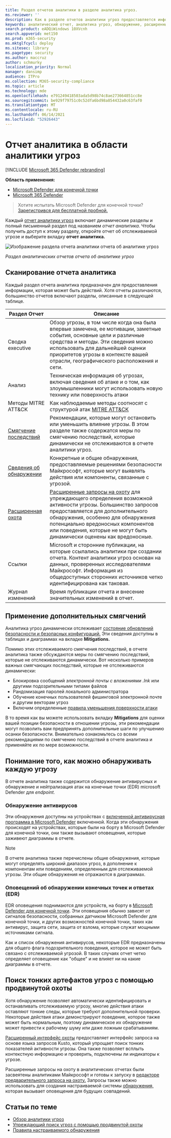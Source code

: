 ```yaml
---
title: Раздел отчетов аналитики в разделе аналитика угроз.
ms.reviewer: ''
description: Как в разделе отчетов аналитики угроз предоставляется информация об угрозах, смягчении последствий, обнаружениях, расширенных запросах на охоту и других.
keywords: аналитический отчет, аналитика угроз, обнаружение, расширенные запросы на охоту, смягчение последствий,
search.product: eADQiWindows 10XVcnh
search.appverid: met150
ms.prod: m365-security
ms.mktglfcycl: deploy
ms.sitesec: library
ms.pagetype: security
ms.author: maccruz
author: schmurky
localization_priority: Normal
manager: dansimp
audience: ITPro
ms.collection: M365-security-compliance
ms.topic: article
ms.technology: mde
ms.openlocfilehash: e791249418503ada5d98b74c8ae273664851cc8e
ms.sourcegitcommit: be929f79751c0c52dfa6bd98a854432a0c63faf0
ms.translationtype: MT
ms.contentlocale: ru-RU
ms.lasthandoff: 06/14/2021
ms.locfileid: "52926443"
---
```

# <a name="the-analyst-report-in-threat-analytics"></a>Отчет аналитика в области аналитики угроз

[!INCLUDE [Microsoft 365 Defender rebranding](../../includes/microsoft-defender.md)]

**Область применения:**
- [Microsoft Defender для конечной точки](https://go.microsoft.com/fwlink/p/?linkid=2154037)
- [Microsoft 365 Defender](https://go.microsoft.com/fwlink/?linkid=2118804)

> Хотите испытать Microsoft Defender для конечной точки? [Зарегистрився для бесплатной пробной.](https://www.microsoft.com/microsoft-365/windows/microsoft-defender-atp?ocid=docs-wdatp-exposedapis-abovefoldlink)

Каждый [отчет аналитики угроз](threat-analytics.md) включает динамические разделы и полный письменный раздел под названием _отчет аналитика_. Чтобы получить доступ к этому разделу, откройте отчет об отслеживаемой угрозе и выберите вкладку **отчет аналитика.**

![Изображение раздела отчета аналитики отчета об аналитике угроз](images/ta-analyst-report-small.png)

_Раздел аналитических отчетов отчета об аналитике угроз_

## <a name="scan-the-analyst-report"></a>Сканирование отчета аналитика 
Каждый раздел отчета аналитика предназначен для предоставления информации, которая может быть действий. Хотя отчеты различаются, большинство отчетов включают разделы, описанные в следующей таблице.

| Раздел Отчет | Описание |
|--|--|
| Сводка executive | Обзор угрозы, в том числе когда она была впервые замечена, ее мотивации, заметные события, основные цели и различные средства и методы. Эти сведения можно использовать для дальнейшей оценки приоритетов угрозы в контексте вашей отрасли, географического расположения и сети. |
| Анализ | Техническая информация об угрозах, включая сведения об атаке и о том, как злоумышленники могут использовать новую технику или поверхность атаки | 
| Методы MITRE ATT&CK | Как наблюдаемые методы соотносят с структурой атак [MITRE ATT&CK](https://attack.mitre.org/) | 
| [Смягчение последствий](#apply-additional-mitigations) | Рекомендации, которые могут остановить или уменьшить влияние угрозы. В этом разделе также содержатся меры по смягчению последствий, которые динамически не отслеживаются в отчете аналитики угроз. |
| [Сведения об обнаружении](#understand-how-each-threat-can-be-detected) | Конкретные и общие обнаружения, предоставляемые решениями безопасности Майкрософт, которые могут выявлять действия или компоненты, связанные с угрозой. | 
| [Расширенная охота](#find-subtle-threat-artifacts-using-advanced-hunting) | [Расширенные запросы на охоту](advanced-hunting-overview.md) для упреждающего определения возможной активности угрозы. Большинство запросов предоставляется для дополнительного обнаружения, особенно для обнаружения потенциально вредоносных компонентов или поведения, которые не могут быть динамически оценены как вредоносные. | 
| Ссылки | Microsoft и сторонние публикации, на которые ссылались аналитики при создании отчета. Контент аналитики угроз основан на данных, проверенных исследователями Майкрософт. Информация из общедоступных сторонних источников четко идентифицирована как таковая. | 
| Журнал изменений | Время публикации отчета и внесение значительных изменений в отчет. |

## <a name="apply-additional-mitigations"></a>Применение дополнительных смягчений
Аналитика угроз динамически отслеживает [состояние обновлений безопасности и безопасных конфигураций.](threat-analytics.md#mitigations-review-list-of-mitigations-and-the-status-of-your-devices) Эти сведения доступны в таблицах и диаграммах на вкладке **Mitigations.**

Помимо этих отслеживаемого смягчения последствий, в отчете аналитика  также обсуждаются меры по смягчению последствий, которые не отслеживаются динамически. Вот несколько примеров важных смягчающих последствий, которые не отслеживаются динамически:

- Блокировка сообщений _электронной почты с вложениями .lnk_ или другими подозрительными типами файлов
- Рандомизация паролей локального администратора
- Обучение конечных пользователей фишинговой электронной почте и другим векторам угроз
- Включим определенные [правила уменьшения поверхности атаки](attack-surface-reduction.md)

В то время как вы можете использовать вкладку **Mitigations** для оценки вашей позиции безопасности в отношении угрозы, эти рекомендации могут позволить вам предпринять дополнительные шаги по улучшению осанки безопасности. Внимательно ознакомьтесь со всеми рекомендациями по смягчению последствий в отчете аналитика и применяйте их по мере возможности.

## <a name="understand-how-each-threat-can-be-detected"></a>Понимание того, как можно обнаруживать каждую угрозу
В отчете аналитика также содержится обнаружение антивирусных и обнаружение и нейтрализация атак на конечные точки (EDR) microsoft Defender для _endpoint._

### <a name="antivirus-detections"></a>Обнаружение антивирусов
Эти обнаружения доступны на устройствах с [включенной антивирусная программа в Microsoft Defender](/windows/security/threat-protection/microsoft-defender-antivirus/microsoft-defender-antivirus-in-windows-10) включенной. Когда эти обнаружения происходят на устройствах, которые были на борту в Microsoft Defender для конечной точки, они также вызывают оповещения, которые заживеют диаграммы в отчете.

>[!NOTE]
>В отчете  аналитика также перечислены общие обнаружения, которые могут определять широкий диапазон угроз, в дополнение к компонентам или поведениям, определенным для отслеживаемой угрозы. Эти общие обнаружения не отражаются в диаграммах.

### <a name="endpoint-detection-and-response-edr-alerts"></a>Оповещений об обнаружении конечных точек и ответах (EDR)
EDR оповещения поднимаются для устройств, на борту в [Microsoft Defender для конечной точки](onboard-configure.md). Эти оповещения обычно зависят от сигналов безопасности, собранных датчиком Microsoft Defender для конечной точки, и других возможностей конечной точки, таких как антивирус, защита сети, защита от взлома, которые служат мощными источниками сигнала.

Как и список обнаружения антивирусов, некоторые EDR предназначены для общего флага подозрительного поведения, которое не может быть связано с отслеживаемой угрозой. В таких случаях отчет четко определяет оповещение как "общее" и не влияет ни на какие диаграммы в отчете.

## <a name="find-subtle-threat-artifacts-using-advanced-hunting"></a>Поиск тонких артефактов угроз с помощью продвинутой охоты
Хотя обнаружение позволяет автоматически идентифицировать и останавливать отслеживаемую угрозу, многие действия атаки оставляют тонкие следы, которые требуют дополнительной проверки. Некоторые действия атаки демонстрируют поведение, которое также может быть нормальным, поэтому динамическое их обнаружение может привести к рабочему шуму или даже ложным срабатываниям.

[Расширенный интерфейс охоты](advanced-hunting-overview.md) предоставляет интерфейс запроса на основе языка запросов Kusto, который упрощает поиск тонких показателей активности угрозы. Она также позволяет всплыть контекстную информацию и проверить, подключены ли индикаторы к угрозе.

Расширенные запросы на охоту в аналитических отчетах были засвеятены аналитиками Майкрософт и готовы к запуску в [редакторе предварительного запроса на охоту.](https://securitycenter.windows.com/advanced-hunting) Запросы также можно использовать для создания настраиваемой системы [обнаружения,](custom-detection-rules.md) которая вызывает оповещения для будущих совпадений.


## <a name="related-topics"></a>Статьи по теме
- [Обзор аналитики угроз](threat-analytics.md)
- [Упреждающий поиск угроз с помощью продвинутой охоты](advanced-hunting-overview.md) 
- [Правила настраиваемого обнаружения](custom-detection-rules.md)
